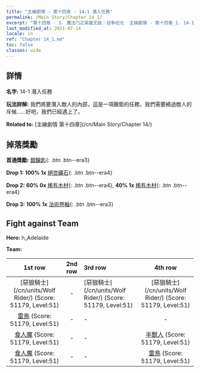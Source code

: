```yaml
---
title: "主線劇情 - 第十四章 - 14-1 潛入任務"
permalink: /Main Story/Chapter 14_1/
excerpt: "第十四章 - 1. 魔法门之英雄无敌：战争纪元  主線劇情 - 第十四章_1. 14-1 潛入任務"
last_modified_at: 2021-07-14
locale: cn
ref: "Chapter 14_1.md"
toc: false
classes: wide
---
```


## 詳情

 **名字:** 14-1 潛入任務

 **玩法詳解:** 我們將要潛入敵人的內部，這是一項艱鉅的任務，我們需要繞過敵人的斥候……好吧，我們已經遇上了。

 **Related to:** [主線劇情 第十四章](/cn/Main Story/Chapter 14/)

## 掉落獎勵

 **首通獎勵:** [銀鑰匙](/cn/Items/con_693/){: .btn .btn--era3}

 **Drop 1:** **100% 1x** [絕世礦石](/cn/Items/mat_47/){: .btn .btn--era4}

 **Drop 2:** **60% 0x** [稀有木材](/cn/Items/mat_41/){: .btn .btn--era4}, **40% 1x** [稀有木材](/cn/Items/mat_41/){: .btn .btn--era4}

 **Drop 3:** **100% 1x** [法術卷軸](/cn/Items/con_694/){: .btn .btn--era3}


## Fight against Team
 **Hero:** h_Adelaide

 **Team:**


  | 1st row | 2nd row | 3rd row | 4th row |
  |:----:|:----:|:----|:----:|
  | [惡狼騎士](/cn/units/Wolf Rider/) (Score: 51179, Level:51)  | - | [惡狼騎士](/cn/units/Wolf Rider/) (Score: 51179, Level:51)  | [惡狼騎士](/cn/units/Wolf Rider/) (Score: 51179, Level:51)  |
  | [雷鳥](/cn/units/Roc/) (Score: 51179, Level:51)  | - | - | - |
  | [食人魔](/cn/units/Ogre/) (Score: 51179, Level:51)  | - | - | [半獸人](/cn/units/Orc/) (Score: 51179, Level:51)  |
  | [食人魔](/cn/units/Ogre/) (Score: 51179, Level:51)  | - | - | [雷鳥](/cn/units/Roc/) (Score: 51179, Level:51)  |


